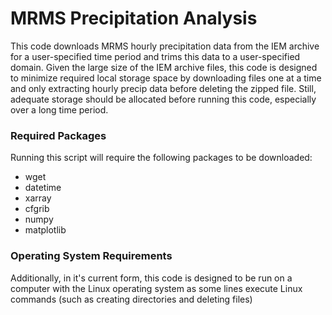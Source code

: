# MRMS Precipitation Analysis

This code downloads MRMS hourly precipitation data from the IEM archive for a user-specified time period and trims this data to a user-specified domain. Given the large size of the IEM archive files, this code is designed to minimize required local storage space by downloading files one at a time and only extracting hourly precip data before deleting the zipped file. Still, adequate storage should be allocated before running this code, especially over a long time period.

### Required Packages
Running this script will require the following packages to be downloaded:
- wget
- datetime
- xarray
- cfgrib
- numpy
- matplotlib

### Operating System Requirements
Additionally, in it's current form, this code is designed to be run on a computer with the Linux operating system as some lines execute Linux commands (such as creating directories and deleting files)
